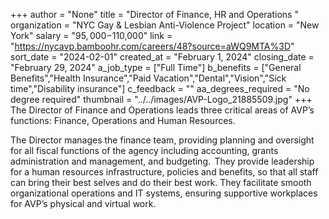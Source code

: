 +++
author = "None"
title = "Director of Finance, HR and Operations "
organization = "NYC Gay & Lesbian Anti-Violence Project"
location = "New York"
salary = "$95,000-$110,000"
link = "https://nycavp.bamboohr.com/careers/48?source=aWQ9MTA%3D"
sort_date = "2024-02-01"
created_at = "February 1, 2024"
closing_date = "February 29, 2024"
a_job_type = ["Full Time"]
b_benefits = ["General Benefits","Health Insurance","Paid Vacation","Dental","Vision","Sick time","Disability insurance"]
c_feedback = ""
aa_degrees_required = "No degree required"
thumbnail = "../../images/AVP-Logo_21885509.jpg"
+++
The Director of Finance and Operations leads three critical areas of AVP’s functions: Finance, Operations and Human Resources.  

   The Director manages the finance team, providing planning and oversight for all fiscal functions of the agency including accounting, grants administration and management, and budgeting.  
    They provide leadership for a human resources infrastructure, policies and benefits, so that all staff can bring their best selves and do their best work. 
    They facilitate smooth organizational operations and IT systems, ensuring supportive workplaces for AVP’s physical and virtual work. 
